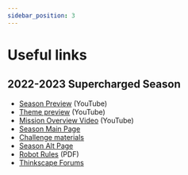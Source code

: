 ```yaml
---
sidebar_position: 3
---
```


# Useful links

## 2022-2023 Supercharged Season

- [Season Preview](https://youtu.be/okR1AMFNV3Q) (YouTube)
- [Theme preview](https://youtu.be/m-qwsMmkFwg) (YouTube)
- [Mission Overview Video](https://www.youtube.com/watch?v=ILTjo0LHZQA) (YouTube)
- [Season Main Page](https://www.firstinspires.org/robotics/fll/game-and-season)
- [Challenge materials](https://www.firstinspires.org/resource-library/fll/challenge/challenge-and-resources)
- [Season Alt Page](https://www.firstlegoleague.org/season#mmbi)
- [Robot Rules](https://firstinspiresst01.blob.core.windows.net/first-forward/fll-challenge/fll-challenge-participation-rules.pdf) (PDF)
- [Thinkscape Forums](https://forums.mythinkscape.com/portal/)
